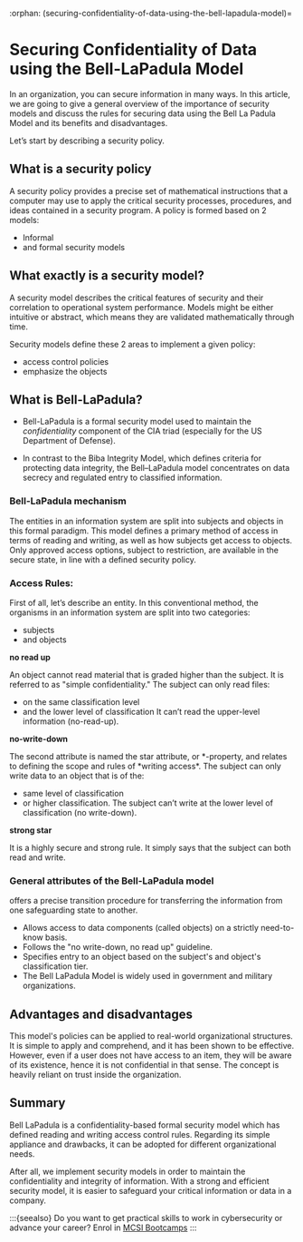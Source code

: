 :orphan:
(securing-confidentiality-of-data-using-the-bell-lapadula-model)=
# Securing Confidentiality of Data using the Bell-LaPadula Model

In an organization, you can secure information in many ways. In this article, we are going to give a general overview of the importance of security models and discuss the rules for securing data using the Bell La Padula Model and its benefits and disadvantages.

Let’s start by describing a security policy.

## What is a security policy

A security policy provides a precise set of mathematical instructions that a computer may use to apply the critical security processes, procedures, and ideas contained in a security program.
A policy is formed based on 2 models:

- Informal
- and formal security models

## What exactly is a security model?

A security model describes the critical features of security and their correlation to operational system performance.
Models might be either intuitive or abstract, which means they are validated mathematically through time.

Security models define these 2 areas to implement a given policy:

- access control policies
- emphasize the objects

## What is Bell-LaPadula?

- Bell-LaPadula is a formal security model used to maintain the _confidentiality_ component of the CIA triad (especially for the US Department of Defense).

- In contrast to the Biba Integrity Model, which defines criteria for protecting data integrity, the Bell–LaPadula model concentrates on data secrecy and regulated entry to classified information.

### Bell-LaPadula mechanism

The entities in an information system are split into subjects and objects in this formal paradigm. This model defines a primary method of access in terms of reading and writing, as well as how subjects get access to objects. Only approved access options, subject to restriction, are available in the secure state, in line with a defined security policy.

### Access Rules:

First of all, let’s describe an entity. In this conventional method, the organisms in an information system are split into two categories:

- subjects
- and objects

**no read up**

An object cannot read material that is graded higher than the subject. It is referred to as "simple confidentiality."
The subject can only read files:

- on the same classification level
- and the lower level of classification
  It can’t read the upper-level information (no-read-up).

**no-write-down**

The second attribute is named the star attribute, or *-property, and relates to defining the scope and rules of *writing access\*.
The subject can only write data to an object that is of the:

- same level of classification
- or higher classification.
  The subject can’t write at the lower level of classification (no write-down).

**strong star**

It is a highly secure and strong rule. It simply says that the subject can both read and write.

### General attributes of the Bell-LaPadula model

offers a precise transition procedure for transferring the information from one safeguarding state to another.

- Allows access to data components (called objects) on a strictly need-to-know basis.
- Follows the "no write-down, no read up" guideline.
- Specifies entry to an object based on the subject's and object's classification tier.
- The Bell LaPadula Model is widely used in government and military organizations.

## Advantages and disadvantages

This model's policies can be applied to real-world organizational structures. It is simple to apply and comprehend, and it has been shown to be effective.
However, even if a user does not have access to an item, they will be aware of its existence, hence it is not confidential in that sense.
The concept is heavily reliant on trust inside the organization.

## Summary

Bell LaPadula is a confidentiality-based formal security model which has defined reading and writing access control rules. Regarding its simple appliance and drawbacks, it can be adopted for different organizational needs.

After all, we implement security models in order to maintain the confidentiality and integrity of information. With a strong and efficient security model, it is easier to safeguard your critical information or data in a company.

:::{seealso}
Do you want to get practical skills to work in cybersecurity or advance your career? Enrol in [MCSI Bootcamps](https://www.mosse-institute.com/bootcamps.html)
:::
